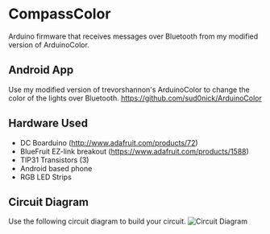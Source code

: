 # CompassColor
Arduino firmware that receives messages over Bluetooth from my modified version of ArduinoColor.

Android App
--
Use my modified version of trevorshannon's ArduinoColor to change the color of the lights over Bluetooth.
https://github.com/sud0nick/ArduinoColor

Hardware Used
--
* DC Boarduino (http://www.adafruit.com/products/72)
* BlueFruit EZ-link breakout (https://www.adafruit.com/products/1588)
* TIP31 Transistors (3)
* Android based phone
* RGB LED Strips

Circuit Diagram
--
Use the following circuit diagram to build your circuit.
![Circuit Diagram](http://www.puffycode.com/boardapps/CompassLight/images/circuit.png)
